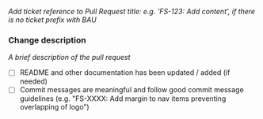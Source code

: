 _Add ticket reference to Pull Request title: e.g. 'FS-123: Add content', if there is no ticket prefix with BAU_


### Change description
_A brief description of the pull request_ 

- [ ] README and other documentation has been updated / added (if needed)
- [ ] Commit messages are meaningful and follow good commit message guidelines (e.g. "FS-XXXX: Add margin to nav items preventing overlapping of logo")
